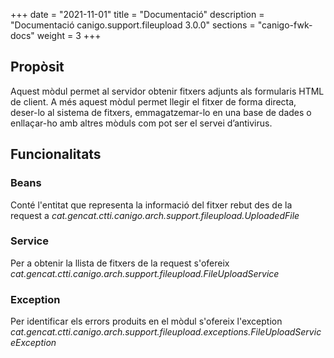 +++
date        = "2021-11-01"
title       = "Documentació"
description = "Documentació canigo.support.fileupload 3.0.0"
sections    = "canigo-fwk-docs"
weight      = 3
+++

## Propòsit

Aquest mòdul permet al servidor obtenir fitxers adjunts als formularis HTML de client. A més aquest mòdul permet llegir el fitxer de forma directa, deser-lo al sistema de fitxers, emmagatzemar-lo en una base de dades o enllaçar-ho amb altres mòduls com pot ser el servei d’antivirus.

## Funcionalitats

### Beans

Conté l'entitat que representa la informació del fitxer rebut des de la request a *cat.gencat.ctti.canigo.arch.support.fileupload.UploadedFile*

### Service

Per a obtenir la llista de fitxers de la request s'ofereix *cat.gencat.ctti.canigo.arch.support.fileupload.FileUploadService*

### Exception

Per identificar els errors produits en el mòdul s'ofereix l'exception *cat.gencat.ctti.canigo.arch.support.fileupload.exceptions.FileUploadServiceException*
